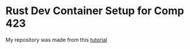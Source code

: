 # Rust Dev Container Setup for Comp 423

My repository was made from this [tutorial](https://wvmillen.github.io/comp423-course-notes/tutorials/rust-setup/e-notes)
 

